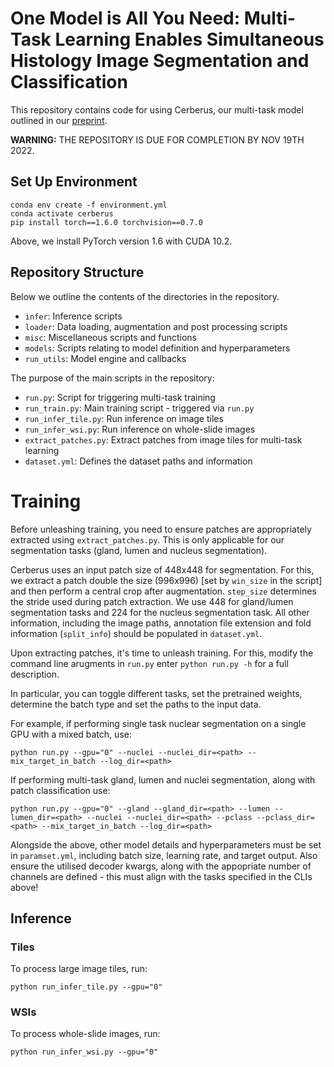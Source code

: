 # One Model is All You Need: Multi-Task Learning Enables Simultaneous Histology Image Segmentation and Classification 

This repository contains code for using Cerberus, our multi-task model outlined in our [preprint](https://arxiv.org/abs/2203.00077).

**WARNING:** THE REPOSITORY IS DUE FOR COMPLETION BY NOV 19TH 2022.

## Set Up Environment

```
conda env create -f environment.yml
conda activate cerberus
pip install torch==1.6.0 torchvision==0.7.0
```

Above, we install PyTorch version 1.6 with CUDA 10.2. 

## Repository Structure

Below we outline the contents of the directories in the repository.

- `infer`: Inference scripts
- `loader`: Data loading, augmentation and post processing scripts
- `misc`: Miscellaneous scripts and functions
- `models`: Scripts relating to model definition and hyperparameters
- `run_utils`: Model engine and callbacks

The purpose of the main scripts in the repository:

- `run.py`: Script for triggering multi-task training
- `run_train.py`: Main training script - triggered via `run.py` 
- `run_infer_tile.py`: Run inference on image tiles
- `run_infer_wsi.py`: Run inference on whole-slide images
- `extract_patches.py`: Extract patches from image tiles for multi-task learning
- `dataset.yml`: Defines the dataset paths and information

# Training 

Before unleashing training, you need to ensure patches are appropriately extracted using `extract_patches.py`. This is only applicable for our segmentation tasks (gland, lumen and nucleus segmentation).

Cerberus uses an input patch size of 448x448 for segmentation. For this, we extract a patch double the size (996x996) [set by `win_size` in the script] and then perform a central crop after augmentation. `step_size` determines the stride used during patch extraction. We use 448 for gland/lumen segmentation tasks and 224 for the nucleus segmentation task. All other information, including the image paths, annotation file extension and fold information (`split_info`) should be populated in `dataset.yml`.

Upon extracting patches, it's time to unleash training. For this, modify the command line arugments in `run.py` enter `python run.py -h` for a full description.

In particular, you can toggle different tasks, set the pretrained weights, determine the batch type and set the paths to the input data. 

For example, if performing single task nuclear segmentation on a single GPU with a mixed batch, use:

```
python run.py --gpu="0" --nuclei --nuclei_dir=<path> --mix_target_in_batch --log_dir=<path>
```

If performing multi-task gland, lumen and nuclei segmentation, along with patch classification use:

```
python run.py --gpu="0" --gland --gland_dir=<path> --lumen --lumen_dir=<path> --nuclei --nuclei_dir=<path> --pclass --pclass_dir=<path> --mix_target_in_batch --log_dir=<path>
```

Alongside the above, other model details and hyperparameters must be set in `paramset.yml`, including batch size, learning rate, and target output. Also ensure the utilised decoder kwargs, along with the appopriate number of channels are defined - this must align with the tasks specified in the CLIs above!

## Inference
### Tiles
To process large image tiles, run:

```
python run_infer_tile.py --gpu="0"
```

### WSIs
To process whole-slide images, run:

```
python run_infer_wsi.py --gpu="0"
```







